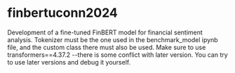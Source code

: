 # finbertuconn2024
Development of a fine-tuned FinBERT model for financial sentiment analysis.
Tokenizer must be the one used in the benchmark_model ipynb file, and the custom class there must also be used. 
Make sure to use transformers==4.37.2 --there is some conflict with later version. You can try to use later versions and debug it yourself.    
